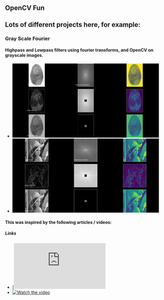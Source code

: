 ## OpenCV Fun

## Lots of different projects here, for example:
### Gray Scale Fourier
#### Highpass and Lowpass filters using fourier transforms, and OpenCV on grayscale images.
- ![Preview-Screens](https://github.com/CobraCoral/opencv_fun/blob/master/pics/results/fingerprint_highlow.png)
- ![Preview-Screens](https://github.com/CobraCoral/opencv_fun/blob/master/pics/results/lady_highlow.png)

#### This was inspired by the following articles / videos:
##### Links
- [![Fourier Transform in OpenCV <img src="https://github.com/CobraCoral/opencv_fun/blob/master/pics/thumbnails/fourier_transform_thumbnail.png" width=300 align=right>](https://opencv-python-tutroals.readthedocs.io/en/latest/py_tutorials/py_imgproc/py_transforms/py_fourier_transform/py_fourier_transform.html)
- [![Watch the video](https://j.gifs.com/E82OZl.gif)](https://www.youtube.com/watch?v=fRjFwTbJfes)
